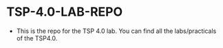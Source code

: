# TSP-4.0-LAB-REPO

- This is the repo for the TSP 4.0 lab. You can find all the labs/practicals of the TSP4.0.

